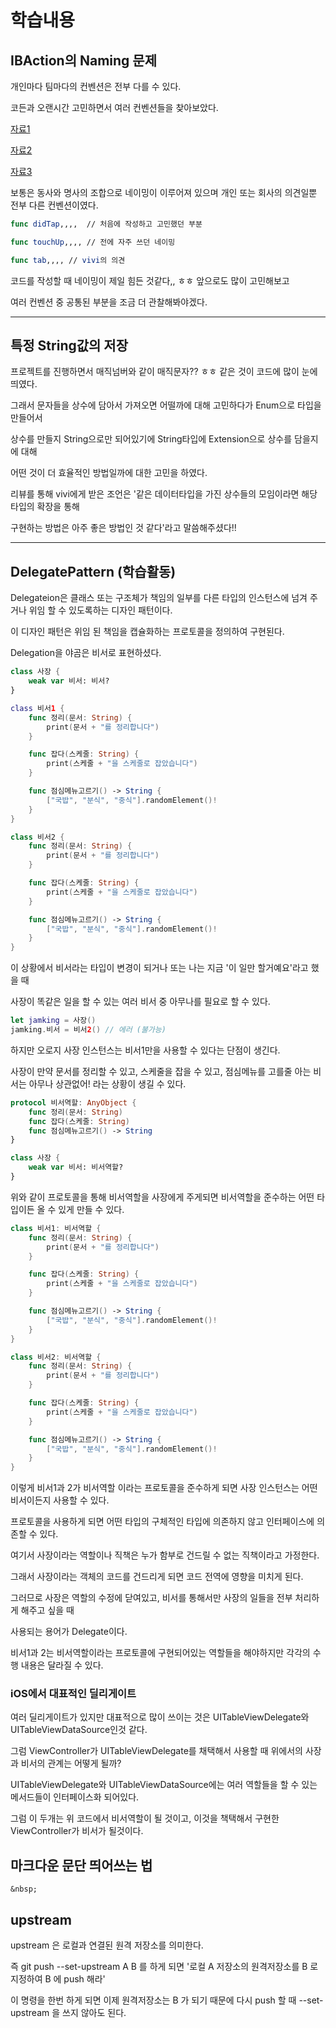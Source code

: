 # 학습내용

## IBAction의 Naming 문제

개인마다 팀마다의 컨벤션은 전부 다를 수 있다.

코든과 오랜시간 고민하면서 여러 컨벤션들을 찾아보았다.

[자료1](https://github.com/StyleShare/swift-style-guide)

[자료2](https://nshipster.com/ibaction-iboutlet-iboutletcollection/)

[자료3](https://blog.cocoafrog.de/how-to/2018/04/12/How-to-name-IBActions.html)

보통은 동사와 명사의 조합으로 네이밍이 이루어져 있으며 개인 또는 회사의 의견일뿐 전부 다른 컨벤션이였다.

```swift
func didTap,,,,  // 처음에 작성하고 고민했던 부분

func touchUp,,,, // 전에 자주 쓰던 네이밍

func tab,,,, // vivi의 의견
```

코드를 작성할 때 네이밍이 제일 힘든 것같다,, ㅎㅎ 앞으로도 많이 고민해보고

여러 컨벤션 중 공통된 부분을 조금 더 관찰해봐야겠다.

---

## 특정 String값의 저장

프로젝트를 진행하면서 매직넘버와 같이 매직문자?? ㅎㅎ 같은 것이 코드에 많이 눈에띄였다.

그래서 문자들을 상수에 담아서 가져오면 어떨까에 대해 고민하다가 Enum으로 타입을 만들어서

상수를 만들지 String으로만 되어있기에 String타입에 Extension으로 상수를 담을지에 대해

어떤 것이 더 효율적인 방법일까에 대한 고민을 하였다.

리뷰를 통해 vivi에게 받은 조언은 '같은 데이터타입을 가진 상수들의 모임이라면 해당 타입의 확장을 통해

구현하는 방법은 아주 좋은 방법인 것 같다'라고 말씀해주셨다!!

---

## DelegatePattern (학습활동)

Delegateion은 클래스 또는 구조체가 책임의 일부를 다른 타입의 인스턴스에 넘겨 주거나 위임 할 수 있도록하는 디자인 패턴이다.

이 디자인 패턴은 위임 된 책임을 캡슐화하는 프로토콜을 정의하여 구현된다.

Delegation을 야곰은 비서로 표현하셨다.

```swift
class 사장 {
    weak var 비서: 비서?
}

class 비서1 {
    func 정리(문서: String) {
        print(문서 + "를 정리합니다")
    }

    func 잡다(스케줄: String) {
        print(스케줄 + "을 스케줄로 잡았습니다")
    }

    func 점심메뉴고르기() -> String {
        ["국밥", "분식", "중식"].randomElement()!
    }
}

class 비서2 {
    func 정리(문서: String) {
        print(문서 + "를 정리합니다")
    }

    func 잡다(스케줄: String) {
        print(스케줄 + "을 스케줄로 잡았습니다")
    }

    func 점심메뉴고르기() -> String {
        ["국밥", "분식", "중식"].randomElement()!
    }
}
```

이 상황에서 비서라는 타입이 변경이 되거나 또는 나는 지금 '이 일만 할거예요'라고 했을 때

사장이 똑같은 일을 할 수 있는 여러 비서 중 아무나를 필요로 할 수 있다.

```swift
let jamking = 사장()
jamking.비서 = 비서2() // 에러 (불가능)
```

하지만 오로지 사장 인스턴스는 비서1만을 사용할 수 있다는 단점이 생긴다.

사장이 만약 문서를 정리할 수 있고, 스케줄을 잡을 수 있고, 점심메뉴를 고를줄 아는 비서는 아무나 상관없어! 라는 상황이 생길 수 있다.

```swift
protocol 비서역할: AnyObject {
    func 정리(문서: String)
    func 잡다(스케줄: String)
    func 점심메뉴고르기() -> String
}

class 사장 {
    weak var 비서: 비서역할?
}
```

위와 같이 프로토콜을 통해 비서역할을 사장에게 주게되면 비서역할을 준수하는 어떤 타입이든 올 수 있게 만들 수 있다.

```swift
class 비서1: 비서역할 {
    func 정리(문서: String) {
        print(문서 + "를 정리합니다")
    }

    func 잡다(스케줄: String) {
        print(스케줄 + "을 스케줄로 잡았습니다")
    }

    func 점심메뉴고르기() -> String {
        ["국밥", "분식", "중식"].randomElement()!
    }
}

class 비서2: 비서역할 {
    func 정리(문서: String) {
        print(문서 + "를 정리합니다")
    }

    func 잡다(스케줄: String) {
        print(스케줄 + "을 스케줄로 잡았습니다")
    }

    func 점심메뉴고르기() -> String {
        ["국밥", "분식", "중식"].randomElement()!
    }
}
```

이렇게 비서1과 2가 비서역할 이라는 프로토콜을 준수하게 되면 사장 인스턴스는 어떤 비서이든지 사용할 수 있다.

프로토콜을 사용하게 되면 어떤 타입의 구체적인 타입에 의존하지 않고 인터페이스에 의존할 수 있다.

여기서 사장이라는 역할이나 직책은 누가 함부로 건드릴 수 없는 직책이라고 가정한다.

그래서 사장이라는 객체의 코드를 건드리게 되면 코드 전역에 영향을 미치게 된다.

그러므로 사장은 역할의 수정에 닫여있고, 비서를 통해서만 사장의 일들을 전부 처리하게 해주고 싶을 때

사용되는 용어가 Delegate이다.

비서1과 2는 비서역할이라는 프로토콜에 구현되어있는 역할들을 해야하지만 각각의 수행 내용은 달라질 수 있다.

### iOS에서 대표적인 딜리게이트

여러 딜리게이트가 있지만 대표적으로 많이 쓰이는 것은 UITableViewDelegate와 UITableViewDataSource인것 같다.

그럼 ViewController가 UITableViewDelegate를 채택해서 사용할 때 위에서의 사장과 비서의 관계는 어떻게 될까?

UITableViewDelegate와 UITableViewDataSource에는 여러 역할들을 할 수 있는 메서드들이 인터페이스화 되어있다.

그럼 이 두개는 위 코드에서 비서역할이 될 것이고, 이것을 책택해서 구현한 ViewController가 비서가 될것이다.

## 마크다운 문단 띄어쓰는 법

`&nbsp;`

## upstream

upstream 은 로컬과 연결된 원격 저장소를 의미한다.

즉 git push --set-upstream A B 를 하게 되면 '로컬 A 저장소의 원격저장소를 B 로 지정하여 B 에 push 해라'

이 명령을 한번 하게 되면 이제 원격저장소는 B 가 되기 때문에 다시 push 할 때 --set-upstream 을 쓰지 않아도 된다.
